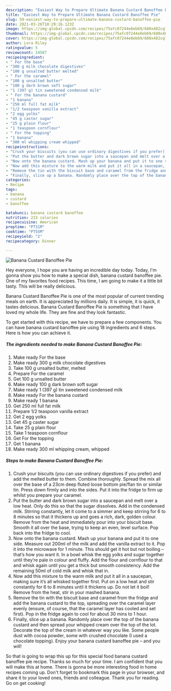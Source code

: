 ```yaml
---
description: "Easiest Way to Prepare Ultimate Banana Custard Banoffee Pie"
title: "Easiest Way to Prepare Ultimate Banana Custard Banoffee Pie"
slug: 59-easiest-way-to-prepare-ultimate-banana-custard-banoffee-pie
date: 2021-03-26T10:29:16.123Z
image: https://img-global.cpcdn.com/recipes/75afc07244e8eb69/680x482cq70/banana-custard-banoffee-pie-recipe-main-photo.jpg
thumbnail: https://img-global.cpcdn.com/recipes/75afc07244e8eb69/680x482cq70/banana-custard-banoffee-pie-recipe-main-photo.jpg
cover: https://img-global.cpcdn.com/recipes/75afc07244e8eb69/680x482cq70/banana-custard-banoffee-pie-recipe-main-photo.jpg
author: Lora Riley
ratingvalue: 5
reviewcount: 14587
recipeingredient:
- " For the base"
- "300 g milk chocolate digestives"
- "100 g unsalted butter melted"
- " For the caramel"
- "100 g unsalted butter"
- "100 g dark brown soft sugar"
- "1 (397 g) tin sweetened condensed milk"
- " For the banana custard"
- "1 banana"
- "250 ml full fat milk"
- "1/2 teaspoon vanilla extract"
- "2 egg yolks"
- "45 g caster sugar"
- "25 g plain flour"
- "1 teaspoon cornflour"
- " For the topping"
- "1 banana"
- "300 ml whipping cream whipped"
recipeinstructions:
- "Crush your biscuits (you can use ordinary digestives if you prefer) and add the melted butter to them. Combine thoroughly. Spread the mix all over the base of a 23cm deep fluted loose bottom pie/flan tin or similar tin. Press down firmly and into the sides. Put it into the fridge to firm up whilst you prepare your caramel."
- "Put the butter and dark brown sugar into a saucepan and melt over a low heat. Only do this so that the sugar dissolves. Add in the condensed milk. Stirring constantly, let it come to a simmer and keep stirring for 6 to 8 minutes so that it thickens up and goes a rich, dark, golden colour. Remove from the heat and immediately pour into your biscuit base. Smooth it all over the base, trying to keep an even, level surface. Pop back into the fridge to cool."
- "Now onto the banana custard. Mash up your banana and put it to one side. Measure out 200ml of the milk and add the vanilla extract to it. Pop it into the microwave for 1 minute. This should get it hot but not boiling – that’s how you want it. In a bowl whisk the egg yolks and sugar together until they’re pale in colour and fluffy. Add the flour and cornflour to that and whisk again until you get a thick but smooth consistency. Add the remaining 50ml of cold milk and whisk that in."
- "Now add this mixture to the warm milk and put it all in a saucepan, making sure it’s all whisked together first. Put on a low heat and stir constantly for 6 to 8 minutes until it thickens up. Do not let it boil! Remove from the heat, stir in your mashed banana."
- "Remove the tin with the biscuit base and caramel from the fridge and add the banana custard to the top, spreading over the caramel layer evenly (ensure, of course, that the caramel layer has cooled and set first). Pop in the fridge again to cool for about 30 mins to 1 hour."
- "Finally, slice up a banana. Randomly place over the top of the banana custard and then spread your whipped cream over the top of the lot. Decorate the top of the cream in whatever way you like. Some people dust with cocoa powder, some with crushed chocolate (I used a chocolate topping). Enjoy your banana custard banoffee pie – and you will!"
categories:
- Recipe
tags:
- banana
- custard
- banoffee

katakunci: banana custard banoffee 
nutrition: 223 calories
recipecuisine: American
preptime: "PT31M"
cooktime: "PT55M"
recipeyield: "2"
recipecategory: Dinner

---
```



![Banana Custard Banoffee Pie](https://img-global.cpcdn.com/recipes/75afc07244e8eb69/680x482cq70/banana-custard-banoffee-pie-recipe-main-photo.jpg)

Hey everyone, I hope you are having an incredible day today. Today, I'm gonna show you how to make a special dish, banana custard banoffee pie. One of my favorites food recipes. This time, I am going to make it a little bit tasty. This will be really delicious.

Banana Custard Banoffee Pie is one of the most popular of current trending meals on earth. It is appreciated by millions daily. It is simple, it is quick, it tastes delicious. Banana Custard Banoffee Pie is something that I have loved my whole life. They are fine and they look fantastic.




To get started with this recipe, we have to prepare a few components. You can have banana custard banoffee pie using 18 ingredients and 6 steps. Here is how you can achieve it.

<!--inarticleads1-->

##### The ingredients needed to make Banana Custard Banoffee Pie:

1. Make ready  For the base
1. Make ready 300 g milk chocolate digestives
1. Take 100 g unsalted butter, melted
1. Prepare  For the caramel
1. Get 100 g unsalted butter
1. Make ready 100 g dark brown soft sugar
1. Make ready 1 (397 g) tin sweetened condensed milk
1. Make ready  For the banana custard
1. Make ready 1 banana
1. Get 250 ml full fat milk
1. Prepare 1/2 teaspoon vanilla extract
1. Get 2 egg yolks
1. Get 45 g caster sugar
1. Take 25 g plain flour
1. Take 1 teaspoon cornflour
1. Get  For the topping
1. Get 1 banana
1. Make ready 300 ml whipping cream, whipped




<!--inarticleads2-->

##### Steps to make Banana Custard Banoffee Pie:

1. Crush your biscuits (you can use ordinary digestives if you prefer) and add the melted butter to them. Combine thoroughly. Spread the mix all over the base of a 23cm deep fluted loose bottom pie/flan tin or similar tin. Press down firmly and into the sides. Put it into the fridge to firm up whilst you prepare your caramel.
1. Put the butter and dark brown sugar into a saucepan and melt over a low heat. Only do this so that the sugar dissolves. Add in the condensed milk. Stirring constantly, let it come to a simmer and keep stirring for 6 to 8 minutes so that it thickens up and goes a rich, dark, golden colour. Remove from the heat and immediately pour into your biscuit base. Smooth it all over the base, trying to keep an even, level surface. Pop back into the fridge to cool.
1. Now onto the banana custard. Mash up your banana and put it to one side. Measure out 200ml of the milk and add the vanilla extract to it. Pop it into the microwave for 1 minute. This should get it hot but not boiling – that’s how you want it. In a bowl whisk the egg yolks and sugar together until they’re pale in colour and fluffy. Add the flour and cornflour to that and whisk again until you get a thick but smooth consistency. Add the remaining 50ml of cold milk and whisk that in.
1. Now add this mixture to the warm milk and put it all in a saucepan, making sure it’s all whisked together first. Put on a low heat and stir constantly for 6 to 8 minutes until it thickens up. Do not let it boil! Remove from the heat, stir in your mashed banana.
1. Remove the tin with the biscuit base and caramel from the fridge and add the banana custard to the top, spreading over the caramel layer evenly (ensure, of course, that the caramel layer has cooled and set first). Pop in the fridge again to cool for about 30 mins to 1 hour.
1. Finally, slice up a banana. Randomly place over the top of the banana custard and then spread your whipped cream over the top of the lot. Decorate the top of the cream in whatever way you like. Some people dust with cocoa powder, some with crushed chocolate (I used a chocolate topping). Enjoy your banana custard banoffee pie – and you will!




So that is going to wrap this up for this special food banana custard banoffee pie recipe. Thanks so much for your time. I am confident that you will make this at home. There is gonna be more interesting food in home recipes coming up. Don't forget to bookmark this page in your browser, and share it to your loved ones, friends and colleague. Thank you for reading. Go on get cooking!
